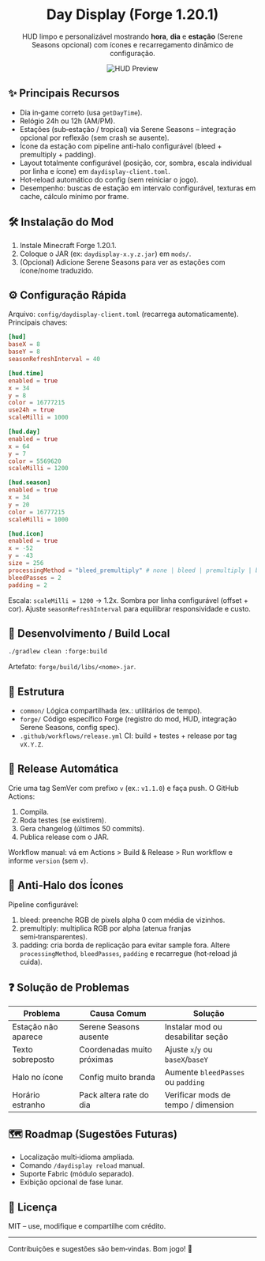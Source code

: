 <div align="center">
	<h1>Day Display (Forge 1.20.1)</h1>
	<p>HUD limpo e personalizável mostrando <strong>hora</strong>, <strong>dia</strong> e <strong>estação</strong> (Serene Seasons opcional) com ícones e recarregamento dinâmico de configuração.</p>
	<img src="https://via.placeholder.com/420x120?text=Screenshot+HUD" alt="HUD Preview" />
	<br/>
</div>

## ✨ Principais Recursos
- Dia in‑game correto (usa `getDayTime`).
- Relógio 24h ou 12h (AM/PM).
- Estações (sub‑estação / tropical) via Serene Seasons – integração opcional por reflexão (sem crash se ausente).
- Ícone da estação com pipeline anti-halo configurável (bleed + premultiply + padding).
- Layout totalmente configurável (posição, cor, sombra, escala individual por linha e ícone) em `daydisplay-client.toml`.
- Hot‑reload automático do config (sem reiniciar o jogo).
- Desempenho: buscas de estação em intervalo configurável, texturas em cache, cálculo mínimo por frame.

## 🛠 Instalação do Mod
1. Instale Minecraft Forge 1.20.1.
2. Coloque o JAR (ex: `daydisplay-x.y.z.jar`) em `mods/`.
3. (Opcional) Adicione Serene Seasons para ver as estações com ícone/nome traduzido.

## ⚙️ Configuração Rápida
Arquivo: `config/daydisplay-client.toml` (recarrega automaticamente). Principais chaves:
```toml
[hud]
baseX = 8
baseY = 8
seasonRefreshInterval = 40

[hud.time]
enabled = true
x = 34
y = 8
color = 16777215
use24h = true
scaleMilli = 1000

[hud.day]
enabled = true
x = 64
y = 7
color = 5569620
scaleMilli = 1200

[hud.season]
enabled = true
x = 34
y = 20
color = 16777215
scaleMilli = 1000

[hud.icon]
enabled = true
x = -52
y = -43
size = 256
processingMethod = "bleed_premultiply" # none | bleed | premultiply | bleed_premultiply
bleedPasses = 2
padding = 2
```
Escala: `scaleMilli = 1200` -> 1.2x. Sombra por linha configurável (offset + cor). Ajuste `seasonRefreshInterval` para equilibrar responsividade e custo.

## 🧪 Desenvolvimento / Build Local
```bash
./gradlew clean :forge:build
```
Artefato: `forge/build/libs/<nome>.jar`.

## 🧰 Estrutura
- `common/` Lógica compartilhada (ex.: utilitários de tempo).
- `forge/` Código específico Forge (registro do mod, HUD, integração Serene Seasons, config spec).
- `.github/workflows/release.yml` CI: build + testes + release por tag `vX.Y.Z`.

## 🚀 Release Automática
Crie uma tag SemVer com prefixo `v` (ex.: `v1.1.0`) e faça push. O GitHub Actions:
1. Compila.
2. Roda testes (se existirem).
3. Gera changelog (últimos 50 commits).
4. Publica release com o JAR.

Workflow manual: vá em Actions > Build & Release > Run workflow e informe `version` (sem `v`).

## 🔧 Anti-Halo dos Ícones
Pipeline configurável:
1. bleed: preenche RGB de pixels alpha 0 com média de vizinhos.
2. premultiply: multiplica RGB por alpha (atenua franjas semi‑transparentes).
3. padding: cria borda de replicação para evitar sample fora.
Altere `processingMethod`, `bleedPasses`, `padding` e recarregue (hot‑reload já cuida).

## ❓ Solução de Problemas
| Problema | Causa Comum | Solução |
|----------|-------------|---------|
| Estação não aparece | Serene Seasons ausente | Instalar mod ou desabilitar seção | 
| Texto sobreposto | Coordenadas muito próximas | Ajuste `x`/`y` ou `baseX`/`baseY` | 
| Halo no ícone | Config muito branda | Aumente `bleedPasses` ou `padding` | 
| Horário estranho | Pack altera rate do dia | Verificar mods de tempo / dimension | 

## 🗺 Roadmap (Sugestões Futuras)
- Localização multi‑idioma ampliada.
- Comando `/daydisplay reload` manual.
- Suporte Fabric (módulo separado).
- Exibição opcional de fase lunar.

## 📄 Licença
MIT – use, modifique e compartilhe com crédito.

---
Contribuições e sugestões são bem‑vindas. Bom jogo! 🌱
